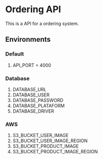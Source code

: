 # Ordering API
This is a API for a ordering system.

## Environments

### Default
1. API_PORT = 4000

### Database
1. DATABASE_URL
2. DATABASE_USER
3. DATABASE_PASSWORD
4. DATABASE_PLATAFORM
5. DATABASE_DRIVER

### AWS 
1. S3_BUCKET_USER_IMAGE
2. S3_BUCKET_USER_IMAGE_REGION
3. S3_BUCKET_PRODUCT_IMAGE
4. S3_BUCKET_PRODUCT_IMAGE_REGION